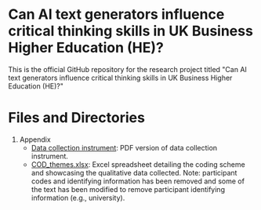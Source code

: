 # Can AI text generators influence critical thinking skills in UK Business Higher Education (HE)?
This is the official GitHub repository for the research project titled "Can AI text generators influence critical thinking skills in UK Business Higher Education (HE)?"

# Files and Directories
1. Appendix  
      * [Data collection instrument](https://github.com/SHREpaper/SIHE_paper_2024/blob/main/Appendix/survey.pdf): PDF version of data collection instrument.
      * [COD_themes.xlsx](https://github.com/SHREpaper/SIHE_paper_2024/blob/main/Appendix/qualitative_data-COD%20themes.xlsx): Excel spreadsheet detailing the coding scheme and showcasing the qualitative data collected. Note: participant codes and identifying information has been removed and some of the text has been modified to remove participant identifying information (e.g., university).
     
